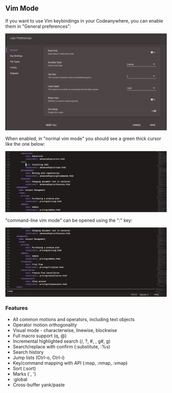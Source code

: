 ## Vim Mode
If you want to use Vim keybindings in your Codeanywhere, you can enable them in "General preferences":

![](/images/generalprefs.png)

When enabled, in "normal vim mode" you should see a green thick cursor like the one below:

![](/images/vimcursor.png)

"command-line vim mode" can be opened using the ":" key:

![](/images/vimcommand.png)

### Features

* All common motions and operators, including text objects
* Operator motion orthogonality
* Visual mode - characterwise, linewise, blockwise
* Full macro support (q, @)
* Incremental highlighted search (/, ?, #, , g#, g)
* Search/replace with confirm (:substitute, :%s)
* Search history
* Jump lists (Ctrl-o, Ctrl-i)
* Key/command mapping with API (:map, :nmap, :vmap)
* Sort (:sort)
* Marks (`, ')
* :global
* Cross-buffer yank/paste

